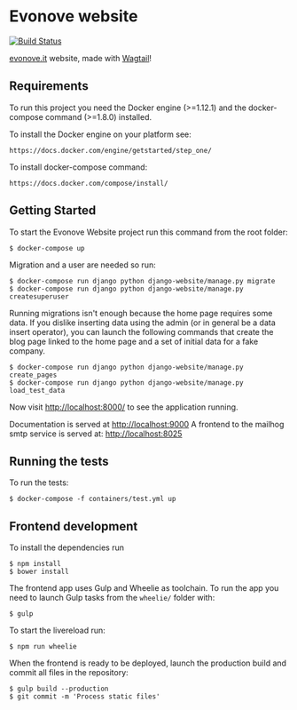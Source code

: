 # Evonove website

[![Build Status](https://travis-ci.org/evonove/evonove.it.svg?branch=master)](https://travis-ci.org/evonove/evonove.it)

[evonove.it][1] website, made with [Wagtail][2]!


## Requirements

To run this project you need the Docker engine (>=1.12.1) and the docker-compose command (>=1.8.0) installed.

To install the Docker engine on your platform see:

    https://docs.docker.com/engine/getstarted/step_one/

To install docker-compose command:

    https://docs.docker.com/compose/install/


## Getting Started

To start the Evonove Website project run this command from the root folder:

    $ docker-compose up

Migration and a user are needed so run:

    $ docker-compose run django python django-website/manage.py migrate
    $ docker-compose run django python django-website/manage.py createsuperuser

Running migrations isn't enough because the home page requires some data.
If you dislike inserting data using the admin (or in general be a data insert operator),
you can launch the following commands that create the blog page linked to the
home page and a set of initial data for a fake company.

    $ docker-compose run django python django-website/manage.py create_pages
    $ docker-compose run django python django-website/manage.py load_test_data

Now visit [http://localhost:8000/](http://localhost:8000/) to see the application running.

Documentation is served at [http://localhost:9000](http://localhost:9000)
A frontend to the mailhog smtp service is served at: [http://localhost:8025](http://localhost:8025)

## Running the tests

To run the tests:

    $ docker-compose -f containers/test.yml up


## Frontend development

To install the dependencies run

    $ npm install
    $ bower install

The frontend app uses Gulp and Wheelie as toolchain. To run the app you need to launch Gulp tasks from the `wheelie/` folder with:

    $ gulp

To start the livereload run:

    $ npm run wheelie

When the frontend is ready to be deployed, launch the production build and
commit all files in the repository:

    $ gulp build --production
    $ git commit -m 'Process static files'

[1]: https://evonove.it/ "Evonove"
[2]: https://wagtail.io/ "Wagtail"
